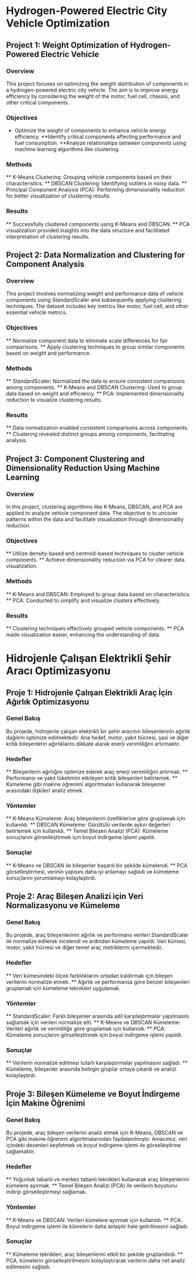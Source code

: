 # Hydrogen-Powered Electric City Vehicle Optimization
## Project 1: Weight Optimization of Hydrogen-Powered Electric Vehicle
### Overview
This project focuses on optimizing the weight distribution of components in a hydrogen-powered electric city vehicle. The aim is to improve energy efficiency by considering the weight of the motor, fuel cell, chassis, and other critical components.

### Objectives
* Optimize the weight of components to enhance vehicle energy efficiency.
**Identify critical components affecting performance and fuel consumption.
**Analyze relationships between components using machine learning algorithms like clustering.
### Methods
** K-Means Clustering: Grouping vehicle components based on their characteristics.
** DBSCAN Clustering: Identifying outliers in noisy data.
** Principal Component Analysis (PCA): Performing dimensionality reduction for better visualization of clustering results.
### Results
** Successfully clustered components using K-Means and DBSCAN.
** PCA visualization provided insights into the data structure and facilitated interpretation of clustering results.
## Project 2: Data Normalization and Clustering for Component Analysis
### Overview
This project involves normalizing weight and performance data of vehicle components using StandardScaler and subsequently applying clustering techniques. The dataset includes key metrics like motor, fuel cell, and other essential vehicle metrics.

### Objectives
** Normalize component data to eliminate scale differences for fair comparisons.
** Apply clustering techniques to group similar components based on weight and performance.
### Methods
** StandardScaler: Normalized the data to ensure consistent comparisons among components.
** K-Means and DBSCAN Clustering: Used to group data based on weight and efficiency.
** PCA: Implemented dimensionality reduction to visualize clustering results.
### Results
** Data normalization enabled consistent comparisons across components.
** Clustering revealed distinct groups among components, facilitating analysis.
## Project 3: Component Clustering and Dimensionality Reduction Using Machine Learning
### Overview
In this project, clustering algorithms like K-Means, DBSCAN, and PCA are applied to analyze vehicle component data. The objective is to uncover patterns within the data and facilitate visualization through dimensionality reduction.

### Objectives
** Utilize density-based and centroid-based techniques to cluster vehicle components.
** Achieve dimensionality reduction via PCA for clearer data visualization.
### Methods
** K-Means and DBSCAN: Employed to group data based on characteristics.
** PCA: Conducted to simplify and visualize clusters effectively.
### Results
** Clustering techniques effectively grouped vehicle components.
** PCA made visualization easier, enhancing the understanding of data.
# Hidrojenle Çalışan Elektrikli Şehir Aracı Optimizasyonu
## Proje 1: Hidrojenle Çalışan Elektrikli Araç İçin Ağırlık Optimizasyonu
### Genel Bakış
Bu projede, hidrojenle çalışan elektrikli bir şehir aracının bileşenlerinin ağırlık dağılımı optimize edilmektedir. Ana hedef, motor, yakıt hücresi, şasi ve diğer kritik bileşenlerin ağırlıklarını dikkate alarak enerji verimliliğini artırmaktır.

### Hedefler
** Bileşenlerin ağırlığını optimize ederek araç enerji verimliliğini artırmak.
** Performansı ve yakıt tüketimini etkileyen kritik bileşenleri belirlemek.
** Kümeleme gibi makine öğrenimi algoritmaları kullanarak bileşenler arasındaki ilişkileri analiz etmek.
### Yöntemler
** K-Means Kümeleme: Araç bileşenlerini özelliklerine göre gruplamak için kullanıldı.
** DBSCAN Kümeleme: Gürültülü verilerde aykırı değerleri belirlemek için kullanıldı.
** Temel Bileşen Analizi (PCA): Kümeleme sonuçlarını görselleştirmek için boyut indirgeme işlemi yapıldı.
### Sonuçlar
** K-Means ve DBSCAN ile bileşenler başarılı bir şekilde kümelendi.
** PCA görselleştirmesi, verinin yapısını daha iyi anlamayı sağladı ve kümeleme sonuçlarını yorumlamayı kolaylaştırdı.
## Proje 2: Araç Bileşen Analizi için Veri Normalizasyonu ve Kümeleme
### Genel Bakış
Bu projede, araç bileşenlerinin ağırlık ve performans verileri StandardScaler ile normalize edilerek incelendi ve ardından kümeleme yapıldı. Veri kümesi, motor, yakıt hücresi ve diğer temel araç metriklerini içermektedir.

### Hedefler
** Veri kümesindeki ölçek farklılıklarını ortadan kaldırmak için bileşen verilerini normalize etmek.
** Ağırlık ve performansa göre benzer bileşenleri gruplamak için kümeleme teknikleri uygulamak.
### Yöntemler
** StandardScaler: Farklı bileşenler arasında adil karşılaştırmalar yapılmasını sağlamak için verileri normalize etti.
** K-Means ve DBSCAN Kümeleme: Verileri ağırlık ve verimliliğe göre gruplamak için kullanıldı.
** PCA: Kümeleme sonuçlarını görselleştirmek için boyut indirgeme işlemi yapıldı.
### Sonuçlar
** Verilerin normalize edilmesi tutarlı karşılaştırmalar yapılmasını sağladı.
** Kümeleme, bileşenler arasında belirgin gruplar ortaya çıkardı ve analizi kolaylaştırdı.
## Proje 3: Bileşen Kümeleme ve Boyut İndirgeme İçin Makine Öğrenimi
### Genel Bakış
Bu projede, araç bileşen verilerini analiz etmek için K-Means, DBSCAN ve PCA gibi makine öğrenimi algoritmalarından faydalanılmıştır. Amacımız, veri içindeki desenleri keşfetmek ve boyut indirgeme işlemi ile görselleştirme sağlamaktır.

### Hedefler
** Yoğunluk tabanlı ve merkez tabanlı teknikleri kullanarak araç bileşenlerini kümelere ayırmak.
** Temel Bileşen Analizi (PCA) ile verilerin boyutunu indirip görselleştirmeyi sağlamak.
### Yöntemler
** K-Means ve DBSCAN: Verileri kümelere ayırmak için kullanıldı.
** PCA: Boyut indirgeme işlemi ile kümelerin daha anlaşılır hale getirilmesini sağladı.
### Sonuçlar
** Kümeleme teknikleri, araç bileşenlerini etkili bir şekilde gruplandırdı.
** PCA, kümelerin görselleştirilmesini kolaylaştırarak verilerin daha net analiz edilmesini sağladı.
